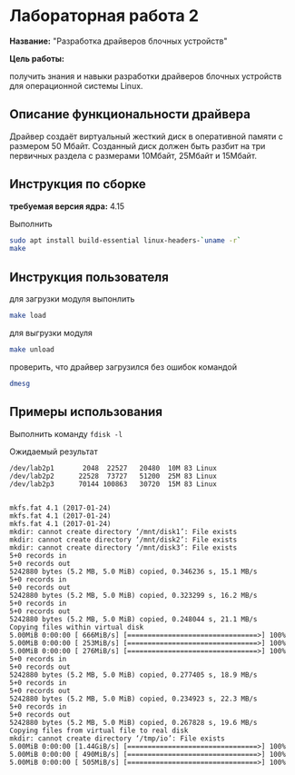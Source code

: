 # Лабораторная работа 2

**Название:** "Разработка драйверов блочных устройств"

**Цель работы:** 

получить знания и навыки разработки драйверов блочных устройств для операционной системы Linux. 

## Описание функциональности драйвера

Драйвер создаёт виртуальный жесткий диск в оперативной  памяти с размером 50 Мбайт. 
Созданный диск должен быть разбит на три первичных раздела с размерами 10Мбайт, 25Мбайт и  15Мбайт.

## Инструкция по сборке
**требуемая версия ядра:** 4.15

Выполнить
```bash
sudo apt install build-essential linux-headers-`uname -r`
make
```

## Инструкция пользователя

для загрузки модуля выпонлить 
```bash
make load
```

для выгрузки модуля 
```bash
make unload
```
проверить, что драйвер загрузился без ошибок командой 
```bash
dmesg
```
## Примеры использования
Выполнить команду `fdisk -l`

Ожидаемый результат
```Device      Boot Start    End Sectors Size Id Type
/dev/lab2p1       2048  22527   20480  10M 83 Linux
/dev/lab2p2      22528  73727   51200  25M 83 Linux
/dev/lab2p3      70144 100863   30720  15M 83 Linux


mkfs.fat 4.1 (2017-01-24)
mkfs.fat 4.1 (2017-01-24)
mkfs.fat 4.1 (2017-01-24)
mkdir: cannot create directory ‘/mnt/disk1’: File exists
mkdir: cannot create directory ‘/mnt/disk2’: File exists
mkdir: cannot create directory ‘/mnt/disk3’: File exists
5+0 records in
5+0 records out
5242880 bytes (5.2 MB, 5.0 MiB) copied, 0.346236 s, 15.1 MB/s
5+0 records in
5+0 records out
5242880 bytes (5.2 MB, 5.0 MiB) copied, 0.323299 s, 16.2 MB/s
5+0 records in
5+0 records out
5242880 bytes (5.2 MB, 5.0 MiB) copied, 0.248044 s, 21.1 MB/s
Copying files within virtual disk
5.00MiB 0:00:00 [ 666MiB/s] [================================>] 100%            
5.00MiB 0:00:00 [ 253MiB/s] [================================>] 100%            
5.00MiB 0:00:00 [ 276MiB/s] [================================>] 100%            
5+0 records in
5+0 records out
5242880 bytes (5.2 MB, 5.0 MiB) copied, 0.277405 s, 18.9 MB/s
5+0 records in
5+0 records out
5242880 bytes (5.2 MB, 5.0 MiB) copied, 0.234923 s, 22.3 MB/s
5+0 records in
5+0 records out
5242880 bytes (5.2 MB, 5.0 MiB) copied, 0.267828 s, 19.6 MB/s
Copying files from virtual file to real disk
mkdir: cannot create directory ‘/tmp/io’: File exists
5.00MiB 0:00:00 [1.44GiB/s] [================================>] 100%            
5.00MiB 0:00:00 [ 490MiB/s] [================================>] 100%            
5.00MiB 0:00:00 [ 505MiB/s] [================================>] 100%
```
